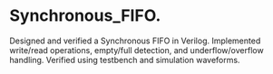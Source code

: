 # Synchronous_FIFO.
Designed and verified a Synchronous FIFO in Verilog. Implemented write/read operations, empty/full detection, and underflow/overflow handling. Verified using testbench and simulation waveforms.
